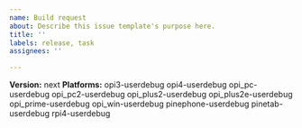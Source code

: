 ```yaml
---
name: Build request
about: Describe this issue template's purpose here.
title: ''
labels: release, task
assignees: ''

---
```


**Version:** next
**Platforms:** opi3-userdebug opi4-userdebug opi_pc-userdebug opi_pc2-userdebug opi_plus2-userdebug opi_plus2e-userdebug opi_prime-userdebug opi_win-userdebug pinephone-userdebug pinetab-userdebug rpi4-userdebug
